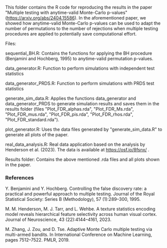 This folder contains the R code for reproducing the results in the paper "Multiple testing with anytime-valid Monte-Carlo p-values" (https://arxiv.org/abs/2404.15586). In the aforementioned paper, we showed how anytime-valid Monte-Carlo p-values can be used to adapt the number of permutations to the number of rejections when multiple testing procedures are applied to potentially save computational effort. 

Files:

sequential_BH.R:         Contains the functions for applying the BH procedure (Benjamini and Hochberg, 1995) to anytime-valid permutation p-values. 

data_generator.R:        Function to perform simulations with independent test statistics 

data_generator_PRDS.R:   Function to perform simulations with PRDS test statistics

generate_sim_data.R:     Applies the functions data_generator and data_generator_PRDS to generate simulation results and saves them in the results folder (files "Plot_FDR_alphas.rda", "Plot_FDR_Ms.rda", "Plot_FDR_mus.rda", "Plot_FDR_pis.rda", "Plot_FDR_rhos.rda", "Plot_FDR_standard.rda").

plot_generator.R:        Uses the data files generated by "generate_sim_data.R" to generate all plots of the paper.

real_data_analysis.R:    Real data application based on the analysis by Henderson et al. (2023). The data is available at https://osf.io/8fsnx/ .

Results folder:          Contains the above mentioned .rda files and all plots shown in the paper.

### References
Y. Benjamini and Y. Hochberg. Controlling the false discovery rate: a practical and powerful
approach to multiple testing. Journal of the Royal Statistical Society: Series B (Methodology), 57
(1):289–300, 1995.

M. M. Henderson, M. J. Tarr, and L. Wehbe. A texture statistics encoding model
reveals hierarchical feature selectivity across human visual cortex. Journal of Neuroscience, 43
(22):4144–4161, 2023.

M. Zhang, J. Zou, and D. Tse. Adaptive Monte Carlo multiple testing via multi-armed
bandits. In International Conference on Machine Learning, pages 7512–7522. PMLR, 2019.

